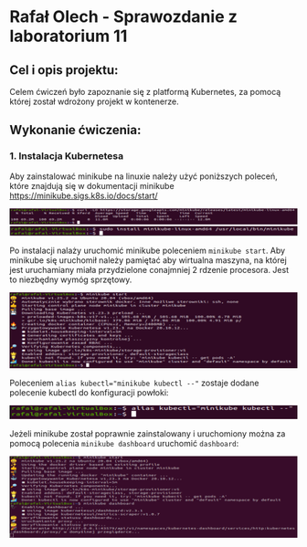 # Rafał Olech - Sprawozdanie z laboratorium 11

## Cel i opis projektu:

Celem ćwiczeń było zapoznanie się z platformą Kubernetes, za pomocą której został wdrożony projekt w kontenerze. 



## Wykonanie ćwiczenia:

### 1. Instalacja Kubernetesa


Aby zainstalować minikube na linuxie należy użyć poniższych poleceń, które znajdują się w dokumentacji minikube https://minikube.sigs.k8s.io/docs/start/

![img](curl.PNG)
![img](minikube_install.PNG)


Po instalacji nalaży uruchomić minikube poleceniem `minikube start`. Aby minikube się uruchomił należy pamiętać aby wirtualna maszyna, na której jest uruchamiany miała przydzielone conajmniej 2 rdzenie procesora. Jest to niezbędny wymóg sprzętowy. 

![img](minikube_start.PNG)


Poleceniem `alias kubectl="minikube kubectl --"` zostaje dodane polecenie kubectl do konfiguracji powłoki:
 
![img](alias.PNG)


Jeżeli minikube został poprawnie zainstalowany i uruchomiony można za pomocą polecenia `minikube dashboard` uruchomić `dashboard`:

![img](start_dashboard.PNG)




